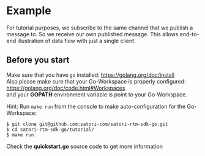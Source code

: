 # Example

For tutorial purposes, we subscribe to the same channel that we publish a
message to. So we receive our own published message. This allows end-to-end
illustration of data flow with just a single client.

## Before you start
Make sure that you have `go` installed: https://golang.org/doc/install  
Also please make sure that your Go-Workspace is properly configured: https://golang.org/doc/code.html#Workspaces  
and your **GOPATH** environment variable is point to your Go-Workspace.


Hint: Run `make run` from the console to make auto-configuration for the Go-Workspace:

    $ git clone git@github.com:satori-com/satori-rtm-sdk-go.git
    $ cd satori-rtm-sdk-go/tutorial/
    $ make run

Check the **quickstart.go** source code to get more information
